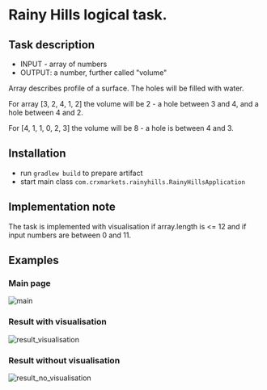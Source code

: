 

<h1> Rainy Hills logical task.</h1>

<h2>Task description</h2>

* INPUT - array of numbers
* OUTPUT: a number, further called "volume"

Array describes profile of a surface. The holes will be filled with water.

For array [3, 2, 4, 1, 2] the volume will be 2 - a hole between 3 and 4, and a hole between 4 and 2.

For [4, 1, 1, 0, 2, 3] the volume will be 8 - a hole is between 4 and 3.

<h2>Installation</h2>

* run `gradlew build` to prepare artifact
* start main class `com.crxmarkets.rainyhills.RainyHillsApplication`

<h2>Implementation note</h2>

The task is implemented with visualisation if array.length is <= 12 and if input numbers are between 0 and 11.

<h2>Examples</h2>
<h3>Main page</h3>

![main](https://user-images.githubusercontent.com/8960532/51268424-261ffa80-19d1-11e9-8790-ffca2ecd8998.JPG)

<h3>Result with visualisation</h3>

![result_visualisation](https://user-images.githubusercontent.com/8960532/51268540-6c755980-19d1-11e9-9712-e14918b20f0c.JPG)

<h3>Result without visualisation</h3>

![result_no_visualisation](https://user-images.githubusercontent.com/8960532/51268688-c24a0180-19d1-11e9-9822-af075521d437.JPG)
